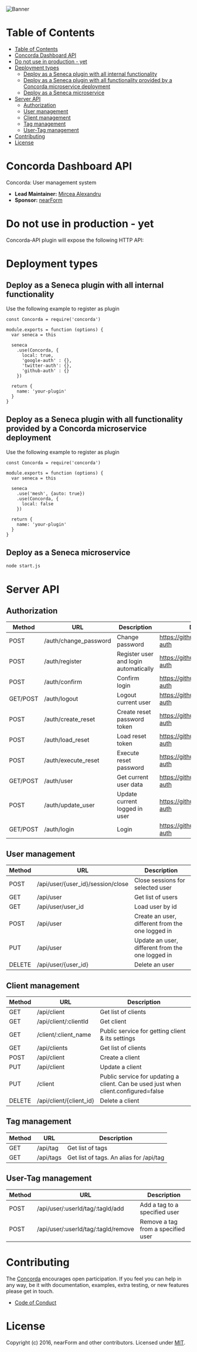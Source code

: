 ![Banner][]

Table of Contents
=================

  * [Table of Contents](#table-of-contents)
  * [Concorda Dashboard API](#concorda-dashboard-api)
  * [Do not use in production - yet](#do-not-use-in-production---yet)
  * [Deployment types](#deployment-types)
    * [Deploy as a Seneca plugin with all internal functionality](#deploy-as-a-seneca-plugin-with-all-internal-functionality)
    * [Deploy as a Seneca plugin with all functionality provided by a Concorda microservice deployment](#deploy-as-a-seneca-plugin-with-all-functionality-provided-by-a-concorda-microservice-deployment)
    * [Deploy as a Seneca microservice](#deploy-as-a-seneca-microservice)
  * [Server API](#server-api)
    * [Authorization](#authorization)
    * [User management](#user-management)
    * [Client management](#client-management)
    * [Tag management](#tag-management)
    * [User-Tag management](#user-tag-management)
  * [Contributing](#contributing)
  * [License](#license)

# Concorda Dashboard API
Concorda: User management system

- __Lead Maintainer:__ [Mircea Alexandru][lead]
- __Sponsor:__ [nearForm][]

# Do not use in production - yet

Concorda-API plugin will expose the following HTTP API:

# Deployment types

## Deploy as a Seneca plugin with all internal functionality

Use the following example to register as plugin

```
const Concorda = require('concorda')

module.exports = function (options) {
  var seneca = this

  seneca
    .use(Concorda, {
      local: true,
      'google-auth' : {},
      'twitter-auth': {},
      'github-auth' : {}
    })

  return {
    name: 'your-plugin'
  }
}

```

## Deploy as a Seneca plugin with all functionality provided by a Concorda microservice deployment

Use the following example to register as plugin

```
const Concorda = require('concorda')

module.exports = function (options) {
  var seneca = this

  seneca
    .use('mesh', {auto: true})
    .use(Concorda, {
      local: false
    })

  return {
    name: 'your-plugin'
  }
}

```
  

## Deploy as a Seneca microservice

```
node start.js
```

# Server API

## Authorization

 Method   | URL                                  | Description                           | Documentation
 ---------|--------------------------------------|---------------------------------------|------------------------------------------
 POST     | /auth/change_password                | Change password                       | https://github.com/senecajs/seneca-auth
 POST     | /auth/register                       | Register user and login automatically | https://github.com/senecajs/seneca-auth
 POST     | /auth/confirm                        | Confirm login                         |  https://github.com/senecajs/seneca-auth
 GET/POST | /auth/logout                         | Logout current user                   | https://github.com/senecajs/seneca-auth
 POST     | /auth/create_reset                   | Create reset password token           | https://github.com/senecajs/seneca-auth
 POST     | /auth/load_reset                     | Load reset token                      | https://github.com/senecajs/seneca-auth
 POST     | /auth/execute_reset                  | Execute reset password                | https://github.com/senecajs/seneca-auth
 GET/POST | /auth/user                           | Get current user data                 | https://github.com/senecajs/seneca-auth
 POST     | /auth/update_user                    | Update current logged in user         | https://github.com/senecajs/seneca-auth
 GET/POST | /auth/login                          | Login                                 | https://github.com/senecajs/seneca-auth


## User management

 Method   | URL                                | Description                          
 ---------|------------------------------------|--------------------------------------
 POST     | /api/user/{user_id}/session/close  | Close sessions for selected user
 GET      | /api/user                          | Get list of users
 GET      | /api/user/user_id                  | Load user by id
 POST     | /api/user                          | Create an user, different from the one logged in
 PUT      | /api/user                          | Update an user, different from the one logged in
 DELETE   | /api/user/{user_id}                | Delete an user

## Client management

 Method   | URL                                | Description                          
 ---------|------------------------------------|--------------------------------------
 GET      | /api/client                        | Get list of clients
 GET      | /api/client/:clientId              | Get client
 GET      | /client/:client_name               | Public service for getting client & its settings
 GET      | /api/clients                       | Get list of clients
 POST     | /api/client                        | Create a client
 PUT      | /api/client                        | Update a client
 PUT      | /client                            | Public service for updating a client. Can be used just when client.configured=false
 DELETE   | /api/client/{client_id}            | Delete a client


## Tag management

 Method   | URL                                | Description                          
 ---------|------------------------------------|--------------------------------------
 GET      | /api/tag                           | Get list of tags
 GET      | /api/tags                          | Get list of tags. An alias for /api/tag

## User-Tag management

 Method   | URL                                | Description                          
 ---------|------------------------------------|--------------------------------------
 POST     | /api/user/:userId/tag/:tagId/add   | Add a tag to a specified user
 POST     | /api/user/:userId/tag/:tagId/remove| Remove a tag from a specified user


# Contributing
The [Concorda][] encourages open participation. If you feel you can help in any way, be it with
documentation, examples, extra testing, or new features please get in touch.

- [Code of Conduct]

# License
Copyright (c) 2016, nearForm and other contributors.
Licensed under [MIT][].

[Banner]: https://raw.githubusercontent.com/nearform/concorda-dashboard/master/client/assets/img/logo-concorda-banner.png
[here]: https://github.com/nearform/vidi-concorda-nodezoo-system
[MIT]: ./LICENSE
[Code of Conduct]: https://github.com/nearform/vidi-contrib/docs/code_of_conduct.md
[Concorda]: https://github.com/nearform/concorda-api
[lead]: https://github.com/mirceaalexandru
[nearForm]: http://www.nearform.com/
[NodeZoo]: http://www.nodezoo.com/
